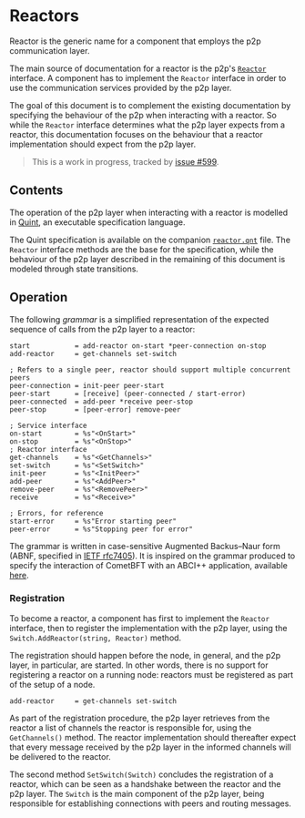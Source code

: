 # Reactors

Reactor is the generic name for a component that employs the p2p communication layer.

The main source of documentation for a reactor is the p2p's
[`Reactor`](../../../p2p/base_reactor.go) interface.
A component has to implement the `Reactor` interface in order to use the
communication services provided by the p2p layer.

The goal of this document is to complement the existing documentation by
specifying the behaviour of the p2p when interacting with a reactor.
So while the `Reactor` interface determines what the p2p layer expects from a
reactor, this documentation focuses on the behaviour that a reactor
implementation should expect from the p2p layer.

> This is a work in progress, tracked by [issue #599](https://github.com/cometbft/cometbft/issues/599).


## Contents

The operation of the p2p layer when interacting with a reactor is modelled in
[Quint](https://github.com/informalsystems/quint), an executable specification language.

The Quint specification is available on the companion [`reactor.qnt`](./reactor.qnt) file.
The `Reactor` interface methods are the base for the specification, while
the behaviour of the p2p layer described in the remaining of this document is
modeled through state transitions.


## Operation

The following _grammar_ is a simplified representation of the expected sequence of calls
from the p2p layer to a reactor:


```abnf
start           = add-reactor on-start *peer-connection on-stop
add-reactor     = get-channels set-switch

; Refers to a single peer, reactor should support multiple concurrent peers
peer-connection = init-peer peer-start
peer-start      = [receive] (peer-connected / start-error)
peer-connected  = add-peer *receive peer-stop
peer-stop       = [peer-error] remove-peer

; Service interface
on-start        = %s"<OnStart>"
on-stop         = %s"<OnStop>"
; Reactor interface
get-channels    = %s"<GetChannels>"
set-switch      = %s"<SetSwitch>"
init-peer       = %s"<InitPeer>"
add-peer        = %s"<AddPeer>"
remove-peer     = %s"<RemovePeer>"
receive         = %s"<Receive>"

; Errors, for reference
start-error     = %s"Error starting peer"
peer-error      = %s"Stopping peer for error"
```

The grammar is written in case-sensitive Augmented Backus–Naur form (ABNF,
specified in [IETF rfc7405](https://datatracker.ietf.org/doc/html/rfc7405)).
It is inspired on the grammar produced to specify the interaction of CometBFT
with an ABCI++ application, available [here](../../abci/abci%2B%2B_comet_expected_behavior.md).

### Registration

To become a reactor, a component has first to implement the `Reactor` interface,
then to register the implementation with the p2p layer, using the
`Switch.AddReactor(string, Reactor)` method.

The registration should happen before the node, in general, and the p2p layer,
in particular, are started.
In other words, there is no support for registering a reactor on a running node:
reactors must be registered as part of the setup of a node.

```abnf
add-reactor     = get-channels set-switch
```

As part of the registration procedure, the p2p layer retrieves from the reactor
a list of channels the reactor is responsible for, using the `GetChannels()` method.
The reactor implementation should thereafter expect that every message received
by the p2p layer in the informed channels will be delivered to the reactor.

The second method `SetSwitch(Switch)` concludes the registration of a reactor,
which can be seen as a handshake between the reactor and the p2p layer.
The `Switch` is the main component of the p2p layer, being responsible for
establishing connections with peers and routing messages.
